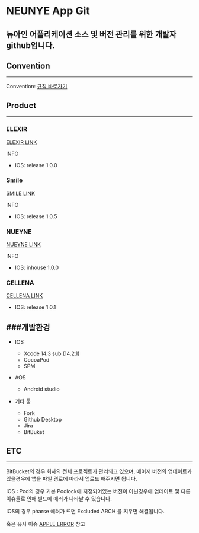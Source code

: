 # NEUNYE App Git
뉴아인 어플리케이션 소스 및 버전 관리를 위한 개발자 github입니다.
---

## Convention
---
Convention: [규칙 바로가기](https://github.com/Nueyne-APP/.github/blob/main/ConventionReadme.md)

## Product
*****

### ELEXIR 
[ELEXIR LINK](https://github.com/Nueyne-APP/ELEXIR_IOS)

INFO
- IOS: release 1.0.0

### Smile 
[SMILE LINK](https://github.com/Nueyne-APP/ELEXIR_IOS)

INFO
- IOS: release 1.0.5

### NUEYNE 
[NUEYNE LINK](https://github.com/Nueyne-APP/ELEXIR_IOS)

INFO
- IOS: inhouse 1.0.0

### CELLENA 
[CELLENA LINK](https://github.com/Nueyne-APP/ELEXIR_IOS)

- IOS: release 1.0.1

###개발환경
---
- IOS
  - Xcode 14.3 sub (14.2.1)
  - CocoaPod
  - SPM
  
- AOS
  -  Android studio

- 기타 툴
  - Fork
  - Github Desktop
  - Jira
  - BitBuket
## ETC
---
BitBucket의 경우 회사의 전체 프로젝트가 관리되고 있으며, 메이저 버전의 업데이트가 있을경우에 앱을 파일 경로에 따라서 업로드 해주시면 됩니다.

IOS : Pod의 경우 기본 Podlock에 지정되어있는 버전이 아닌경우에 업데이트 및 다른 이슈들로 인해 빌드에 에러가 나타날 수 있습니다.

IOS의 경우 pharse 에러가 뜨면 Excluded ARCH 를 지우면 해결됩니다.

혹은 유사 이슈 
[APPLE ERROR](https://developer.apple.com/documentation/technotes/tn3117-resolving-build-errors-for-apple-silicon/#Exclude-architectures-sparingly)
 참고


